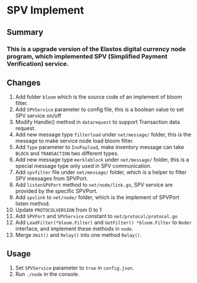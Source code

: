 # SPV Implement
## Summary
### This is a upgrade version of the Elastos digital currency node program, which implemented SPV (Simplified Payment Verification) service.
## Changes
1. Add folder `bloom` which is the source code of an implement of bloom filter.
2. Add `SPVService` parameter to config file, this is a boolean value to set SPV service on/off
3. Modify Handle() method in `datarequest` to support Transaction data request.
4. Add new message type `filterload` under `net/message/` folder, this is the message to make service node load bloom filter.
5. Add `Type` parameter to `InvPayload`, make inventory message can take `BLOCK` and `TRANSACTION` two different types.
6. Add new message type `merkleblock` under `net/message/` folder, this is a special message type only used in SPV communication.
7. Add `spvfilter` file under `net/message/` folder, which is a helper to filter SPV messages from SPVPort.
8. Add `listenSPVPort` method to `net/node/link.go`, SPV service are provided by the specific SPVPort.
9. Add `spvlink` to `net/node/` folder, which is the implement of SPVPort listen method.
10. Update `PROTOCOLVERSION` from 0 to 1
11. Add `SPVPort` and `SPVService` constant to `net/protocol/protocol.go`
12. Add `LoadFilter(*bloom.Filter)` and `GetFilter() *bloom.Filter` to `Noder` interface, and implement these methods in `node`.
12. Merge `Xmit()` and `Relay()` into one method `Relay()`.

## Usage
1. Set `SPVService` parameter to `true` in `config.json`.
2. Run `./node` in the console.
